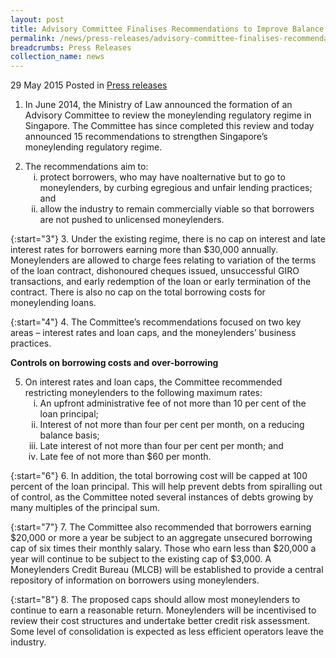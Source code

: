 ```yaml
---
layout: post
title: Advisory Committee Finalises Recommendations to Improve Balance between Borrower Protection and Access to Credit
permalink: /news/press-releases/advisory-committee-finalises-recommendations-to-improve-balance-
breadcrumbs: Press Releases
collection_name: news
---
```


29 May 2015 Posted in [Press releases](/news/press-releases)

1. In June 2014, the Ministry of Law announced the formation of an Advisory Committee to review the moneylending regulatory regime in Singapore. The Committee has since completed this review and today announced 15 recommendations to strengthen Singapore’s moneylending regulatory regime. 

<ol start="2">
<li>The recommendations aim to:

<ol style="list-style-type: lower-roman">
<li> protect borrowers, who may have noalternative but to go to moneylenders, by curbing egregious and unfair lending practices; and</li>
<li>allow the industry to remain commercially viable so that borrowers are not pushed to unlicensed moneylenders.</li>
</ol>


</li>
</ol>


{:start="3"}
3. Under the existing regime, there is no cap on interest and late interest rates for borrowers earning more than $30,000 annually. Moneylenders are allowed to charge fees relating to variation of the terms of the loan contract, dishonoured cheques issued, unsuccessful GIRO transactions, and early redemption of the loan or early termination of the contract.  There is also no cap on the total borrowing costs for moneylending loans.

{:start="4"}
4. The Committee’s recommendations focused on two key areas – interest rates and loan caps, and the moneylenders’ business practices.

**Controls on borrowing costs and over-borrowing**

<ol start="5">
<li>On interest rates and loan caps, the Committee recommended restricting moneylenders to the following maximum rates:

<ol style="list-style-type: lower-roman">
<li>An upfront administrative fee of not more than 10 per cent of the loan principal;</li>
<li>Interest of not more than four per cent per month, on a reducing balance basis;</li>
<li>Late interest of not more than four per cent per month; and</li>
<li>Late fee of not more than $60 per month.</li>
</ol>

</li>

</ol>

{:start="6"}
6. In addition, the total borrowing cost will be capped at 100 percent of the loan principal. This will help prevent debts from spiralling out of control, as the Committee noted several instances of debts growing by many multiples of the principal sum.

{:start="7"}
7. The Committee also recommended that borrowers earning $20,000 or more a year be subject to an aggregate unsecured borrowing cap of six times their monthly salary. Those who earn less than $20,000 a year will continue to be subject to the existing cap of $3,000. A Moneylenders Credit Bureau (MLCB) will be established to provide a central repository of information on borrowers using moneylenders.

{:start="8"}
8. The proposed caps should allow most moneylenders to continue to earn a reasonable return. Moneylenders will be incentivised to review their cost structures and undertake better credit risk assessment. Some level of consolidation is expected as less efficient operators leave the industry.
